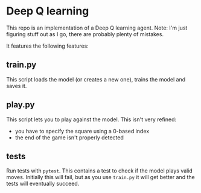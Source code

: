 # Deep Q learning

This repo is an implementation of a Deep Q learning agent.
Note: I'm just figuring stuff out as I go, there are probably plenty of mistakes.

It features the following features:

## train.py
This script loads the model (or creates a new one), trains the model and saves it.

## play.py
This script lets you to play against the model.  This isn't very refined:
 - you have to specify the square using a 0-based index
 - the end of the game isn't properly detected

## tests

Run tests with `pytest`. This contains a test to check if the model plays valid moves.
Initially this will fail, but as you use `train.py` it will get better and the tests will eventually succeed.




